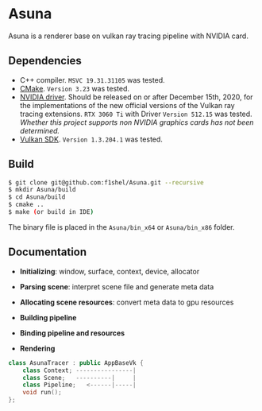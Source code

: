 # Asuna
Asuna is a renderer base on vulkan ray tracing pipeline with NVIDIA card.

## Dependencies

+ C++ compiler. `MSVC 19.31.31105` was tested.
+ [CMake](https://cmake.org/download/). `Version 3.23` was tested.
+ [NVIDIA driver](https://www.nvidia.com/Download/index.aspx). Should be released on or after December 15th, 2020, for the implementations of the new official versions of the Vulkan ray tracing extensions. `RTX 3060 Ti` with Driver `Version 512.15` was tested. *Whether this project supports non NVIDIA graphics cards has not been determined.*
+ [Vulkan SDK](https://vulkan.lunarg.com/). `Version 1.3.204.1` was tested.

## Build

```bash
$ git clone git@github.com:f1shel/Asuna.git --recursive
$ mkdir Asuna/build
$ cd Asuna/build
$ cmake ..
$ make (or build in IDE)
```

The binary file is placed in the `Asuna/bin_x64` or `Asuna/bin_x86` folder.

## Documentation

+ **Initializing**: window, surface, context, device, allocator

+ **Parsing scene**: interpret scene file and generate meta data

+ **Allocating scene resources**: convert meta data to gpu resources

+ **Building pipeline**

+ **Binding pipeline and resources**

+ **Rendering** 

```c++
class AsunaTracer : public AppBaseVk {
	class Context; ----------------|
    class Scene;   ----------|     |
    class Pipeline;   <------|-----|
    void run();
};
```

  

